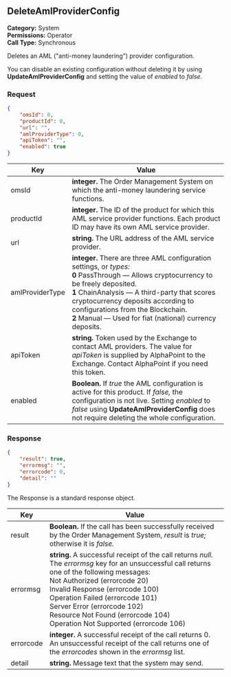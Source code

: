 ## DeleteAmlProviderConfig

**Category:** System<br />**Permissions:** Operator<br />**Call Type:** Synchronous

Deletes an AML ("anti-money laundering") provider configuration.

You can disable an existing configuration without deleting it by using **UpdateAmlProviderConfig** and setting the value of *enabled* to *false.*

### Request

```json
{
    "omsId": 0,
    "productId": 0,
    "url": "",
    "amlProviderType": 0,
    "apiToken": "",
    "enabled": true
}
```

| Key             | Value                                                        |
| --------------- | ------------------------------------------------------------ |
| omsId           | **integer.** The Order Management System on which the anti-money laundering service functions. |
| productId       | **integer.** The ID of the product for which this AML service provider functions. Each product ID may have its own AML service provider. |
| url             | **string.** The URL address of the AML service provider.     |
| amlProviderType | **integer.** There are three AML configuration settings, or *types:*<br />**0** PassThrough &mdash; Allows cryptocurrency to be freely deposited.<br />**1** ChainAnalysis &mdash; A third-party that scores cryptocurrency deposits according to configurations from the Blockchain.<br />**2** Manual &mdash; Used for fiat (national) currency deposits. |
| apiToken        | **string.**  Token used by the Exchange to contact AML providers. The value for *apiToken* is supplied by AlphaPoint to the Exchange. Contact AlphaPoint if you need this token.   |
| enabled         | **Boolean.** If *true* the AML configuration is active for this product. If *false,* the configuration is not live. Setting *enabled* to *false* using **UpdateAmlProviderConfig** does not require deleting the whole configuration. |

### Response

```json
{
    "result": true,
    "errormsg": "",
    "errorcode": 0,
    "detail": ""
}
```
The Response is a standard response object.

| Key       | Value                                                        |
| --------- | ------------------------------------------------------------ |
| result    | **Boolean.** If the call has been successfully received by the Order Management System, *result* is *true;* otherwise it is *false.* |
| errormsg  | **string.** A successful receipt of the call returns *null.* The *errormsg* key for an unsuccessful call returns one of the following messages:<br />Not Authorized (errorcode 20)<br />Invalid Response (errorcode 100)<br />Operation Failed (errorcode 101)<br />Server Error (errorcode 102)<br />Resource Not Found (errorcode 104)<br />Operation Not Supported (errorcode 106) |
| errorcode | **integer.** A successful receipt of the call returns 0. An unsuccessful receipt of the call returns one of the *errorcodes* shown in the *errormsg* list. |
| detail    | **string.** Message text that the system may send.           |
